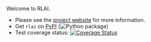 Welcome to RLAI.

* Please see the [project website](https://matthewgerber.github.io/rlai/) for more information. 
* Get `rlai` on [PyPI](https://pypi.org/project/rlai/) (![Python package](https://github.com/MatthewGerber/rlai/workflows/Python%20package/badge.svg))
* Test coverage status:  [![Coverage Status](https://coveralls.io/repos/github/MatthewGerber/rlai/badge.svg?branch=master)](https://coveralls.io/github/MatthewGerber/rlai?branch=master)
